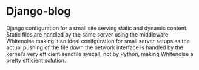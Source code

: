 # Django-blog
Django configuration for  a small site serving static and dynamic content. 
Static files are handled by the same server using the middleware Whitenoise making it an ideal conifguration for small server setups as 
the actual pushing of the file down the network interface is handled by the kernel’s very efficient sendfile syscall, not by Python, making Whitenoise a pretty efficient solution.

